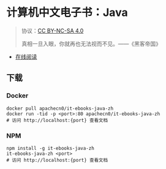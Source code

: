 <!--
    需要填充的占位符：
    
    README.md
    
        计算机中文电子书：Java：文档中文名
        {nameEn}：文档英文名
        {urlEn}：文档原始链接
        iteb-java：域名前缀
        飞龙：负责人名称
        wizardforcel：负责人 Github 用户名
        562826179：负责人 QQ
        it-ebooks-java-zh：ApacheCN 的 Github 仓库名称
        it-ebooks-java-zh：DockerHub 仓库名称
        it-ebooks-java-zh：PYPI 包名称
        it-ebooks-java-zh：NPM 包名称
    
    CNAME
    
        iteb-java：域名前缀

    index.html
    
        计算机中文电子书：Java：文档中文名
        #e51837：显示颜色
        it-ebooks-java-zh：ApacheCN 的 Github 仓库名称

    asset/docsify-flygon-footer.js
    
        it-ebooks-java-zh：ApacheCN 的 Github 仓库名称
-->

# 计算机中文电子书：Java

> 协议：[CC BY-NC-SA 4.0](http://creativecommons.org/licenses/by-nc-sa/4.0/)
> 
> 真相一旦入眼，你就再也无法视而不见。——《黑客帝国》

* [在线阅读](https://iteb-java.flygon.net)

## 下载

### Docker

```
docker pull apachecn0/it-ebooks-java-zh
docker run -tid -p <port>:80 apachecn0/it-ebooks-java-zh
# 访问 http://localhost:{port} 查看文档
```

### NPM

```
npm install -g it-ebooks-java-zh
it-ebooks-java-zh <port>
# 访问 http://localhost:{port} 查看文档
```
